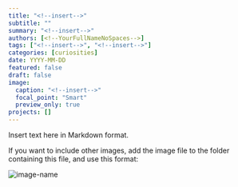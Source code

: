 ```yaml
---
title: "<!--insert-->"
subtitle: ""
summary: "<!--insert-->"
authors: [<!--YourFullNameNoSpaces-->]
tags: ["<!--insert-->", "<!--insert-->"]
categories: [curiosities]
date: YYYY-MM-DD
featured: false
draft: false
image:
  caption: "<!--insert-->"
  focal_point: "Smart"
  preview_only: true
projects: []
---
```

Insert text here in Markdown format.

If you want to include other images, add the image file to the folder containing this file, and use this format:

![image-name](image-filename.png "Caption")
